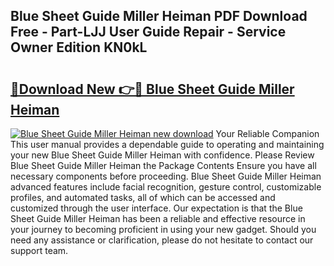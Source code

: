 ## Blue Sheet Guide Miller Heiman PDF Download Free - Part-LJJ User Guide Repair - Service Owner Edition KN0kL

# <h2><a href="http://bc55095.oget.top/?id=Blue+Sheet+Guide+Miller+Heiman">🔗Download New 👉🔴 Blue Sheet Guide Miller Heiman</a></h2>

[![Blue Sheet Guide Miller Heiman new download](https://i.imgur.com/5g1atiW.png)](http://bc55095.oget.top/?id=Blue+Sheet+Guide+Miller+Heiman)
Your Reliable Companion This user manual provides a dependable guide to operating and maintaining your new Blue Sheet Guide Miller Heiman with confidence. Please Review Blue Sheet Guide Miller Heiman the Package Contents Ensure you have all necessary components before proceeding. Blue Sheet Guide Miller Heiman advanced features include facial recognition, gesture control, customizable profiles, and automated tasks, all of which can be accessed and customized through the user interface. Our expectation is that the Blue Sheet Guide Miller Heiman has been a reliable and effective resource in your journey to becoming proficient in using your new gadget. Should you need any assistance or clarification, please do not hesitate to contact our support team.
